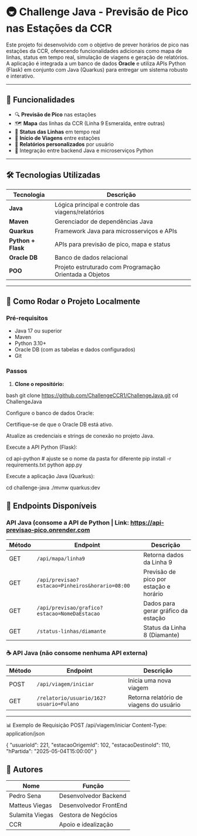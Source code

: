 # 🚇 Challenge Java - Previsão de Pico nas Estações da CCR

Este projeto foi desenvolvido com o objetivo de prever horários de pico nas estações da CCR, oferecendo funcionalidades adicionais como mapa de linhas, status em tempo real, simulação de viagens e geração de relatórios. A aplicação é integrada a um banco de dados **Oracle** e utiliza APIs Python (Flask) em conjunto com Java (Quarkus) para entregar um sistema robusto e interativo.

---

## 📌 Funcionalidades

- 🔍 **Previsão de Pico** nas estações
- 🗺️ **Mapa** das linhas da CCR (Linha 9 Esmeralda, entre outras)
- 🚦 **Status das Linhas** em tempo real
- 🚉 **Início de Viagens** entre estações
- 📄 **Relatórios personalizados** por usuário
- 🔄 Integração entre backend Java e microserviços Python

---

## 🛠️ Tecnologias Utilizadas

| Tecnologia | Descrição |
|------------|-----------|
| **Java** | Lógica principal e controle das viagens/relatórios |
| **Maven** | Gerenciador de dependências Java |
| **Quarkus** | Framework Java para microsserviços e APIs |
| **Python + Flask** | APIs para previsão de pico, mapa e status |
| **Oracle DB** | Banco de dados relacional |
| **POO** | Projeto estruturado com Programação Orientada a Objetos |

---

## 🚀 Como Rodar o Projeto Localmente

### Pré-requisitos

- Java 17 ou superior
- Maven
- Python 3.10+
- Oracle DB (com as tabelas e dados configurados)
- Git

### Passos

1. **Clone o repositório:**

bash
git clone https://github.com/ChallengeCCR1/ChallengeJava.git
cd ChallengeJava

Configure o banco de dados Oracle:

Certifique-se de que o Oracle DB está ativo.

Atualize as credenciais e strings de conexão no projeto Java.

Execute a API Python (Flask):

cd api-python  # ajuste se o nome da pasta for diferente
pip install -r requirements.txt
python app.py

Execute a aplicação Java (Quarkus):

cd challenge-java
./mvnw quarkus:dev

## 🔗 Endpoints Disponíveis

### API Java (consome a API de Python | Link: https://api-previsao-pico.onrender.com

| Método | Endpoint                                                       | Descrição                                    |
|--------|----------------------------------------------------------------|----------------------------------------------|
| GET    | `/api/mapa/linha9`                                             | Retorna dados da Linha 9                     |
| GET    | `/api/previsao?estacao=Pinheiros&horario=08:00`               | Previsão de pico por estação e horário       |
| GET    | `/api/previsao/grafico?estacao=NomeDaEstacao`                 | Dados para gerar gráfico da estação          |
| GET    | `/status-linhas/diamante`                                     | Status da Linha 8 (Diamante)                 |

### ☕ API Java (não consome nenhuma API externa)

| Método | Endpoint                                                        | Descrição                                    |
|--------|------------------------------------------------------------------|----------------------------------------------|
| POST   | `/api/viagem/iniciar`                                           | Inicia uma nova viagem                       |
| GET    | `/relatorio/usuario/162?usuario=Fulano`                         | Retorna relatório de viagens do usuário      |

---

📊 Exemplo de Requisição
POST /api/viagem/iniciar
Content-Type: application/json

{
  "usuarioId": 221,
  "estacaoOrigemId": 102,
  "estacaoDestinoId": 110,
  "hPartida": "2025-05-04T15:00:00"
}

## 👥 Autores

| Nome             | Função                        |
|------------------|-------------------------------|
| Pedro Sena       | Desenvolvedor Backend         |
| Matteus Viegas   | Desenvolvedor FrontEnd        |
| Sulamita Viegas  | Gestora de Negócios           |
| CCR              | Apoio e idealização           |

